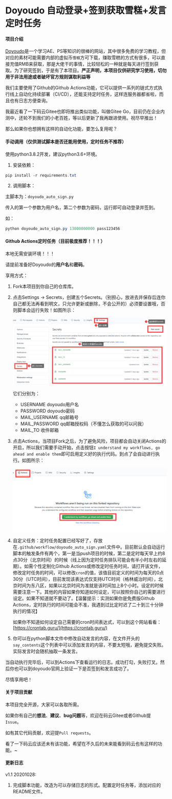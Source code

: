 # Doyoudo 自动登录+签到获取雪糕+发言 定时任务

#### 项目介绍

[Doyoudo](https://www.doyoudo.com/)是一个学习AE、PS等知识的很棒的网站，其中很多免费的学习教程，但对应的素材可能需要内部的虚拟币`雪糕`方可下载，赚取雪糕的方式有很多，可以直接充值RMB来获取，那是大佬干的事情，比较轻松的一种就是每天进行签到获取。为了研究签到，于是有了本项目。**严正声明，本项目仅供研究学习使用，切勿用于非法用途或者破坏官方规则谋取利益等**

我们主要使用了Github的Github Actions功能，它可以提供一系列的链式方式执行线上自动化持续部署（CI/CD），还能支持定时任务，这样连服务器都省啦，而且也有日志方便查询。

我最近看了一下码云Gitee也即将推出类似功能，叫做Gitee Go，目前仍在企业内测中，还轮不到我们的小老百姓，等以后更新了我再跟进使用。祝尽早推出！

那么如果你也想拥有这样的自动化功能，要怎么复用呢？



#### 手动调用（仅供测试脚本是否还能用使用，定时任务不推荐）

使用python3.8.2开发，建议python3.6+环境。

1. 安装依赖：

```powershell
pip install -r requirements.txt
```

2. 调用脚本：

主脚本为：`doyoudo_auto_sign.py`

传入的第一个参数为用户名，第二个参数为密码，运行即可自动登录并签到。

如：

```powershell
python doyoudo_auto_sign.py 13000000000 pass123456
```



#### Github Actions定时任务（目前极度推荐！！！）

本地无需安装环境！！！

请提前准备好Doyoudo的**用户名**和**密码**。

享用方式：

1. Fork本项目到你自己的仓库库。

2. 点击Settings → Secrets，创建五个Secrets。（别担心，放进去并保存后连你自己都无法再看到明文，只允许更新或删除，不会公开的）必须要设置哦，否则脚本会运行失败！如图所示：

   ![image-20201023161159757](assets/image-20201023161159757.png)

   它们分别为：

   * USERNAME                           doyoudo用户名
   * PASSWORD                           doyoudo密码
   * MAIL_USERNAME                 qq邮箱号
   * MAIL_PASSWORD                 qq邮箱授权码（不懂怎么获取的可以问我）
   * MAIL_TO                                 收件邮箱

3. 点击Actions，当项目Fork之后，为了避免风险，项目都会自动关闭Actions的开启，所以我们需要手动开始，点击按钮`I understand my workflows, go ahead and enable them`即可启用定义好的执行代码。到点了会自动进行执行。如图所示：

   ![image-20201021135430385](assets/image-20201021135430385.png)

4. 自定义任务：定时任务配置已经写好了，存放在`.github/workflow/doyoudo_auto_sign.yaml`文件中。目前默认会自动运行脚本的触发条件有两个，第一是当push项目的时候，第二是定时每天早上约8点30分（北京时间）的时候（线上因为定时任务排队可能会有半小时左右的延期）。如需个性定制化Github Actions或修改定时任务时间，请打开该文件，修改定时任务的时间，可以修改`cron`的值，该值目前定义的时间为每天的0点30分（UTC时间），目前发现该表达式仅支持UTC时间（格林威治时间），北京时间为东八区，如果以北京时间为准就是该时间加上8个小时。设定的时候需要注意一下。其他的内容如果你知道如何设定，可以按照你自己的需要进行设定。如果不知道就不要动了。【温馨提示：实测如果你是免费版Github Actions，定时执行的时间可能会不准，我遇到过比定时迟了二十到三十分钟执行的情况】

   如果你不知道如何设定自己需要的cron时间表达式，可以到这个网站看看：[https://crontab.guru/](https://crontab.guru/)
   
5. 你可以在python脚本文件中修改自动发言的内容，在文件开头的`say_contents`这个列表中可以添加发言的内容，不要太短哦，避免提交失败。实际发言时会随机抽取一条发言。

当自动执行完毕后，可以到Actions下查看运行的日志。成功打勾，失败打叉。然后你也可以到doyoudo官网上验证一下是否签到和发言成功了。

尽情享用吧！



#### 关于项目贡献

本项目完全开源，大家可以各取所需。

如果你有自己的**想法**、**建议**、**bug问题**等，欢迎在码云Gitee或者Github提`Issue`。

如有其它代码贡献，欢迎提`Pull requests`。

看了一下码云应该还未有该功能，希望在不久后的未来能看到码云也有这样的功能。~



#### 更新日志
v1.1 20201028:

1. 完成脚本功能，改造为可以存储日志的形式。配置定时任务等，添加对应的README文件。



